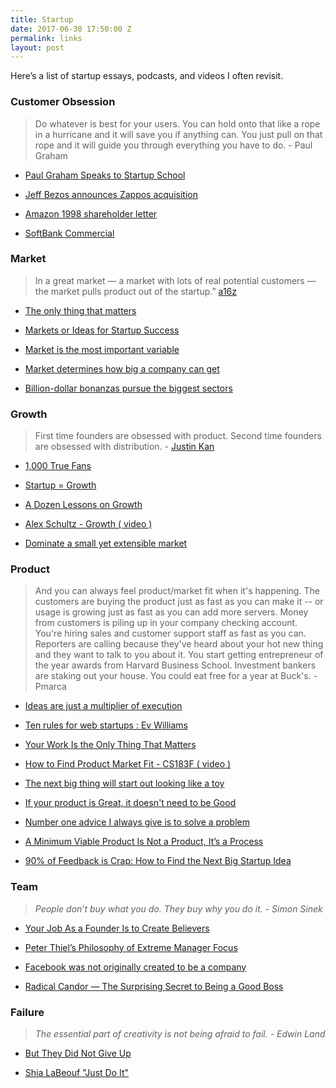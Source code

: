 ```yaml
---
title: Startup
date: 2017-06-30 17:50:00 Z
permalink: links
layout: post
---
```


Here’s a list of startup essays, podcasts, and videos I often revisit.

### Customer Obsession

> Do whatever is best for your users. You can hold onto that like a rope in a hurricane and it will save you if anything can. You just pull on that rope and it will guide you through everything you have to do. - Paul Graham

* [Paul Graham Speaks to Startup School ](https://www.youtube.com/watch?v=q7K0vRUKXKc)

* [Jeff Bezos announces Zappos acquisition ](https://www.youtube.com/watch?v=-hxX_Q5CnaA)

* [Amazon 1998 shareholder letter](https://www.sec.gov/Archives/edgar/data/1018724/000119312516530910/d168744dex991.htm)

* [SoftBank Commercial](https://www.youtube.com/watch?time_continue=2&v=pgKcwEkip9I)

### Market

> In a great market — a market with lots of real potential customers — the market pulls product out of the startup.” [a16z](https://a16z.com/2017/02/18/12-things-about-product-market-fit/)

* [The only thing that matters](http://pmarchive.com/guide_to_startups_part4.html)

* [Markets or Ideas for Startup Success](https://davidcummings.org/2019/02/23/markets-or-ideas-for-startup-success/)

* [Market is the most important variable](https://www.youtube.com/watch?v=ZMPbqLY1wkg)

* [Market determines how big a company can get](https://open.spotify.com/episode/08BsfEQnxt8D0bIvcCLL9j?si=EshSV_eMRkSttNOgOARfgQ&context=spotify%3Acollection%3Apodcasts%3Aepisodes&nd=1&dlsi=a843be48d5e240a3)

* [Billion-dollar bonanzas pursue the biggest sectors](https://www.youtube.com/watch?v=pAt5OVl0mnA)

### Growth

> First time founders are obsessed with product. Second time founders are obsessed with distribution. - [Justin Kan](https://x.com/justinkan/status/1059989657218248704?lang=en)

* [1,000 True Fans](http://kk.org/thetechnium/1000-true-fans/)

* [Startup = Growth](http://www.paulgraham.com/growth.html)

* [A Dozen Lessons on Growth](https://25iq.com/2017/02/10/a-dozen-lessons-on-growth/)

* [Alex Schultz - Growth ( video )](https://www.youtube.com/watch?v=n_yHZ_vKjno)

* [Dominate a small yet extensible market ](https://x.com/davidsacks/status/689848729839411201)

### Product

> And you can always feel product/market fit when it's happening. The customers are buying the product just as fast as you can make it -- or usage is growing just as fast as you can add more servers. Money from customers is piling up in your company checking account. You're hiring sales and customer support staff as fast as you can. Reporters are calling because they've heard about your hot new thing and they want to talk to you about it. You start getting entrepreneur of the year awards from Harvard Business School. Investment bankers are staking out your house. You could eat free for a year at Buck's. - Pmarca

* [Ideas are just a multiplier of execution](https://sivers.org/multiply)

* [Ten rules for web startups : Ev Williams](https://kevin.lexblog.com/2005/11/29/ten-rules-for-web-startups-evan-williams/)

* [Your Work Is the Only Thing That Matters](https://humanparts.medium.com/your-work-is-the-only-thing-that-matters-26a47ccf778c)

* [How to Find Product Market Fit - CS183F ( video )](https://www.youtube.com/watch?v=_6pl5GG8RQ4&feature=youtu.be&t=37m32s)

* [The next big thing will start out looking like a toy](http://cdixon.org/2010/01/03/the-next-big-thing-will-start-out-looking-like-a-toy/)

* [If your product is Great, it doesn't need to be Good](http://paulbuchheit.blogspot.com/2010/02/if-your-product-is-great-it-doesnt-need.html?m=1)

* [Number one advice I always give is to solve a problem](https://tim.blog/2019/04/30/the-tim-ferriss-show-transcripts-kevin-systrom-369/)[
  ](https://kevin.lexblog.com/2005/11/29/ten-rules-for-web-startups-evan-williams/)

* [A Minimum Viable Product Is Not a Product, It’s a Process](http://blog.ycombinator.com/minimum-viable-product-process/)

* [90% of Feedback is Crap: How to Find the Next Big Startup Idea](http://firstround.com/review/90-of-feedback-is-crap-how-to-find-the-next-big-startup-idea/)

### Team

> *People don’t buy what you do. They buy why you do it. - Simon Sinek*

* [Your Job As a Founder Is to Create Believers](http://josephwalla.com/your-job-as-a-founder-is-to-create-believers)

* [Peter Thiel’s Philosophy of Extreme Manager Focus](http://blog.idonethis.com/manager-focus-peter-thiel-paypal/)

* [Facebook was not originally created to be a company](https://airows.com/creative/a-look-inside-the-beautiful-handbook-facebook-gives-all-new-employees)

* [Radical Candor — The Surprising Secret to Being a Good Boss](http://firstround.com/review/radical-candor-the-surprising-secret-to-being-a-good-boss/)

### Failure

> *The essential part of creativity is not being afraid to fail. - Edwin Land*

* [But They Did Not Give Up](http://www.uky.edu/\~eushe2/Pajares/OnFailingG.html)

* [Shia LaBeouf "Just Do It"](https://www.youtube.com/watch?v=ZXsQAXx_ao0)